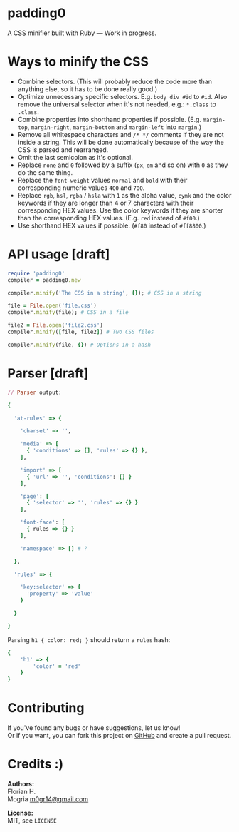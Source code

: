 padding0
========

A CSS minifier built with Ruby — Work in progress.

# Ways to minify the CSS

- Combine selectors. (This will probably reduce the code more than anything else, so it has to be done really good.)
- Optimize unnecessary specific selectors. E.g. `body div #id` to `#id`. Also remove the universal selector when it's not needed, e.g.: `*.class` to `.class`.
- Combine properties into shorthand properties if possible. (E.g. `margin-top`, `margin-right`, `margin-bottom` and `margin-left` into `margin`.)
- Remove all whitespace characters and `/* */` comments if they are not inside a string. This will be done automatically because of the way the CSS is parsed and rearranged.
- Omit the last semicolon as it's optional.
- Replace `none` and `0` followed by a suffix (`px`, `em` and so on) with `0` as they do the same thing.
- Replace the `font-weight` values `normal` and `bold` with their corresponding numeric values `400` and `700`.
- Replace `rgb`, `hsl`, `rgba` / `hsla` with `1` as the alpha value, `cymk` and the color keywords if they are longer than 4 or 7 characters with their corresponding HEX values. Use the color keywords if they are shorter than the corresponding HEX values. (E.g. `red` instead of `#f00`.)
- Use shorthand HEX values if possible. (`#f80` instead of `#ff8800`.)

# API usage [draft]

```ruby
require 'padding0'
compiler = padding0.new

compiler.minify('The CSS in a string', {}); # CSS in a string

file = File.open('file.css')
compiler.minify(file); # CSS in a file

file2 = File.open('file2.css')
compiler.minify([file, file2]) # Two CSS files

compiler.minify(file, {}) # Options in a hash
```

# Parser [draft]

```ruby
// Parser output:

{

  'at-rules' => {

    'charset' => '',

    'media' => [
      { 'conditions' => [], 'rules' => {} },
    ],

    'import' => [
      { 'url' => '', 'conditions': [] }
    ],

    'page': [
      { 'selector' => '', 'rules' => {} }
    ],

    'font-face': [
      { rules => {} }
    ],

    'namespace' => [] # ?

  },

  'rules' => {

    'key:selector' => {
      'property' => 'value'
    }

  }

}
```

Parsing `h1 { color: red; }` should return a `rules` hash:

```ruby
{
	'h1' => {
		'color' = 'red'
	}
}
```


# Contributing

If you've found any bugs or have suggestions, let us know!<br />
Or if you want, you can fork this project on [GitHub](https://github.com/js-coder/padding0) and create a pull request.

# Credits :)

**Authors:** <br />
Florian H. <br />
Mogria <m0gr14@gmail.com>

**License:** <br />
MIT, see `LICENSE`
